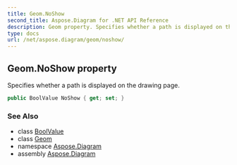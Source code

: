 ```yaml
---
title: Geom.NoShow
second_title: Aspose.Diagram for .NET API Reference
description: Geom property. Specifies whether a path is displayed on the drawing page
type: docs
url: /net/aspose.diagram/geom/noshow/
---
```

## Geom.NoShow property

Specifies whether a path is displayed on the drawing page.

```csharp
public BoolValue NoShow { get; set; }
```

### See Also

* class [BoolValue](../../boolvalue/)
* class [Geom](../)
* namespace [Aspose.Diagram](../../geom/)
* assembly [Aspose.Diagram](../../../)


